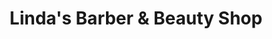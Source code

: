 ---
title: "Linda's Barber & Beauty Shop"
url: /altavista/lindas-barber-and-beauty-shop/
shop: beauty
---